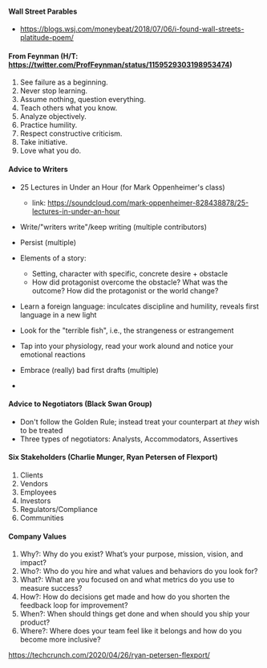 #### Wall Street Parables
  * https://blogs.wsj.com/moneybeat/2018/07/06/i-found-wall-streets-platitude-poem/

#### From Feynman (H/T: https://twitter.com/ProfFeynman/status/1159529303198953474)
  1. See failure as a beginning.
  1. Never stop learning.
  1. Assume nothing, question everything.
  1. Teach others what you know.
  1. Analyze objectively.
  1. Practice humility.
  1. Respect constructive criticism.
  1. Take initiative.
  1. Love what you do. 

#### Advice to Writers
  * 25 Lectures in Under an Hour (for Mark Oppenheimer's class)
    * link: https://soundcloud.com/mark-oppenheimer-828438878/25-lectures-in-under-an-hour

  * Write/"writers write"/keep writing (multiple contributors)
  * Persist (multiple)
  * Elements of a story:
    * Setting, character with specific, concrete desire + obstacle
    * How did protagonist overcome the obstacle? What was the outcome? How did the protagonist or the world change?
  * Learn a foreign language: inculcates discipline and humility, reveals first language in a new light
  * Look for the "terrible fish", i.e., the strangeness or estrangement
  * Tap into your physiology, read your work alound and notice your emotional reactions
  * Embrace (really) bad first drafts (multiple)
  * 

#### Advice to Negotiators (Black Swan Group)
  * Don't follow the Golden Rule; instead treat your counterpart at *they* wish to be treated
  * Three types of negotiators: Analysts, Accommodators, Assertives

#### Six Stakeholders (Charlie Munger, Ryan Petersen of Flexport)
  1. Clients
  1. Vendors
  1. Employees
  1. Investors
  1. Regulators/Compliance
  1. Communities

#### Company Values
  1. Why?: Why do you exist? What’s your purpose, mission, vision, and impact?
  1. Who?: Who do you hire and what values and behaviors do you look for?
  1. What?: What are you focused on and what metrics do you use to measure success?
  1. How?: How do decisions get made and how do you shorten the feedback loop for improvement?
  1. When?: When should things get done and when should you ship your product?
  1. Where?: Where does your team feel like it belongs and how do you become more inclusive?

  https://techcrunch.com/2020/04/26/ryan-petersen-flexport/

